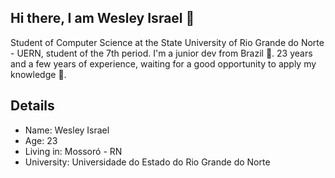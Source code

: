 
## Hi there, I am Wesley Israel 👋

Student of Computer Science at the State University of Rio Grande do Norte - UERN, student of the 7th period. I'm a junior dev from Brazil :green_heart:. 23 years and a few years of experience, waiting for a good opportunity to apply my knowledge :muscle:.

## Details

 - Name: Wesley Israel
 - Age: 23
 - Living in: Mossoró - RN
 - University: Universidade do Estado do Rio Grande do Norte

